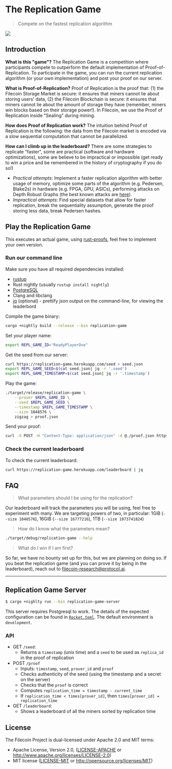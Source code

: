 # The Replication Game

> Compete on the fastest replication algorithm

![](https://ipfs.io/ipfs/Qmdr2HMghfsknH9nfrRU2fjcdqZK8bjM8xa2JShBkehsCF/giphy.gif)

## Introduction

**What is this "game"?** The Replication Game is a competition where participants compete to outperform the default implementation of Proof-of-Replication. To participate in the game, you can run the current replication algorithm (or your own implementation) and post your proof on our server.

**What is Proof-of-Replication?** Proof of Replication is the proof that: (1) the Filecoin Storage Market is secure: it ensures that miners cannot lie about storing users' data, (2) the Filecoin Blockchain is secure: it ensures that miners cannot lie about the amount of storage they have (remember, miners win blocks based on their storage power!). In Filecoin, we use the Proof of Replication inside "Sealing" during mining.

**How does Proof of Replication work?** The intuition behind Proof of Replication is the following: the data from the Filecoin market is encoded via a slow sequential computation that cannot be parallelized.

**How can I climb up in the leaderboard?** There are some strategies to replicate "faster", some are practical (software and hardware optimizations), some are believe to be impractical or impossible (get ready to win a price and be remembered in the history of cryptography if you do so!)

- *Practical attempts*: Implement a faster replication algorithm with better usage of memory, optimize some parts of the algorithm (e.g. Pedersen, Blake2s) in hardware (e.g. FPGA, GPU, ASICs), performing attacks on Depth Robust Graphs (the best known attacks are [here](https://eprint.iacr.org/2017/443)).
- *Impractical attempts*: Find special datasets that allow for faster replication, break the sequentiality assumption, generate the proof storing less data, break Pedersen hashes.

## Play the Replication Game

This executes an actual game, using [rust-proofs](https://github.com/filecoin-project/rust-proofs), feel free to implement your own version.

### Run our command line

Make sure you have all required dependencies installed:

- [rustup](https://www.rust-lang.org/tools/install)
- Rust nightly (usually `rustup install nightly`)
- [PostgreSQL](https://www.postgresql.org/)
- Clang and libclang
- [jq](https://stedolan.github.io/jq/download/) (optional) - prettify json output on the command-line, for viewing the leaderbord

Compile the game binary:

```bash
cargo +nightly build --release --bin replication-game
```

Set your player name:

```bash
export REPL_GAME_ID="ReadyPlayerOne"
```

Get the seed from our server:

```bash
curl https://replication-game.herokuapp.com/seed > seed.json
export REPL_GAME_SEED=$(cat seed.json| jq -r '.seed')
export REPL_GAME_TIMESTAMP=$(cat seed.json| jq -r '.timestamp')
```

Play the game:

```bash
./target/release/replication-game \
	--prover $REPL_GAME_ID \
	--seed $REPL_GAME_SEED \
	--timestamp $REPL_GAME_TIMESTAMP \
	--size 1048576 \
	zigzag > proof.json
```

Send your proof:

```bash
curl -X POST -H "Content-Type: application/json" -d @./proof.json https://replication-game.herokuapp.com/proof
```

### Check the current leaderboard

To check the current leaderboard:

```bash
curl https://replication-game.herokuapp.com/leaderboard | jq
```

## FAQ

>  What parameters should I be using for the replication?

Our leaderboard will track the parameters you will be using, feel free to experiment with many. We are targeting powers of two, in particular: 1GiB (`--size 1048576`), 16GiB (`--size 16777216`), 1TB (`--size 1073741824`)

> How do I know what the parameters mean?

```bash
./target/debug/replication-game --help
```

> What do I win if I am first?

So far, we have no bounty set up for this, but we are planning on doing so. If you beat the replication game (and you can prove it by being in the leaderboard), reach out to [filecoin-research@protocol.ai](mailto:filecoin-research@protocol.ai).



------



## Replication Game Server

```bash
$ cargo +nighlty run --bin replication-game-server
```

This server requires Postgresql to work. The details of the expected configuration can be found in [`Rocket.toml`](Rocket.toml). The default environment is `development`.

### API

- GET `/seed`:
  - Returns a `timestamp` (unix time) and a `seed` to be used as `replica_id` in the proof of replication
- POST `/proof`
  - Inputs: `timestamp`, `seed`, `prover_id` and `proof`
  - Checks authenticity of the seed (using the timestamp and a secret on the server)
  - Checks that the `proof` is correct
  - Computes `replication_time = timestamp - current_time`
  - If `replication_time < times[prover_id]`, then `times[prover_id] = replication_time`
- GET `/leaderboard`:
  - Shows a leaderboard of all the miners sorted by replication time

## License

The Filecoin Project is dual-licensed under Apache 2.0 and MIT terms:

- Apache License, Version 2.0, ([LICENSE-APACHE](LICENSE-APACHE) or http://www.apache.org/licenses/LICENSE-2.0)
- MIT license ([LICENSE-MIT](LICENSE-MIT) or http://opensource.org/licenses/MIT)
